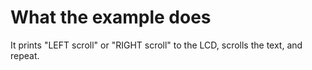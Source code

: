 # What the example does

It prints "LEFT scroll" or "RIGHT scroll" to the LCD, scrolls the text, and
repeat.
